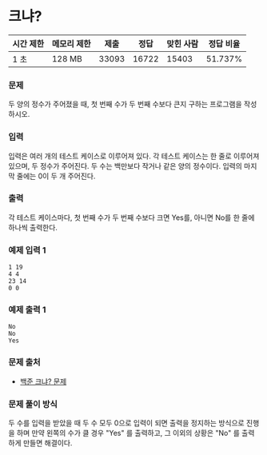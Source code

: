 # 크냐? 

|시간 제한|	메모리 제한|	제출|	정답|	맞힌 사람|	정답 비율|
|----|--------|------|-------|-------|---------|
|1 초|	128 MB|	33093|	16722|	15403|	51.737%|

### 문제

두 양의 정수가 주어졌을 때, 첫 번째 수가 두 번째 수보다 큰지 구하는 프로그램을 작성하시오.

### 입력

입력은 여러 개의 테스트 케이스로 이루어져 있다. 각 테스트 케이스는 한 줄로 이루어져 있으며, 두 정수가 주어진다. 두 수는 백만보다 작거나 같은 양의 정수이다. 입력의 마지막 줄에는 0이 두 개 주어진다.

### 출력

각 테스트 케이스마다, 첫 번째 수가 두 번째 수보다 크면 Yes를, 아니면 No를 한 줄에 하나씩 출력한다.


### 예제 입력 1 

```
1 19
4 4
23 14
0 0
```

### 예제 출력 1 

```
No
No
Yes
```

### 문제 출처

- [백준 크냐? 문제](https://www.acmicpc.net/problem/4101)

### 문제 풀이 방식

두 수를 입력을 받았을 때 두 수 모두 0으로 입력이 되면 출력을 정지하는 방식으로 진행을 하며 만약 왼쪽의 수가 클 경우 "Yes" 를 출력하고, 그 이외의 상황은 "No" 를 출력하게 만들면 해결이다.
